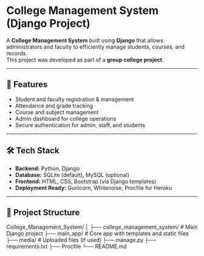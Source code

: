 # College Management System (Django Project)

A **College Management System** built using **Django** that allows administrators and faculty to efficiently manage students, courses, and records.  
This project was developed as part of a **group college project**.

---

## 🚀 Features
- Student and faculty registration & management
- Attendance and grade tracking
- Course and subject management
- Admin dashboard for college operations
- Secure authentication for admin, staff, and students

---

## 🛠️ Tech Stack
- **Backend:** Python, Django
- **Database:** SQLite (default), MySQL (optional)
- **Frontend:** HTML, CSS, Bootstrap (via Django templates)
- **Deployment Ready:** Gunicorn, Whitenoise, Procfile for Heroku

---

## 📂 Project Structure
College_Management_System/
│
├── college_management_system/ # Main Django project
├── main_app/ # Core app with templates and static files
├── media/ # Uploaded files (if used)
├── manage.py
├── requirements.txt
├── Procfile
└── README.md
